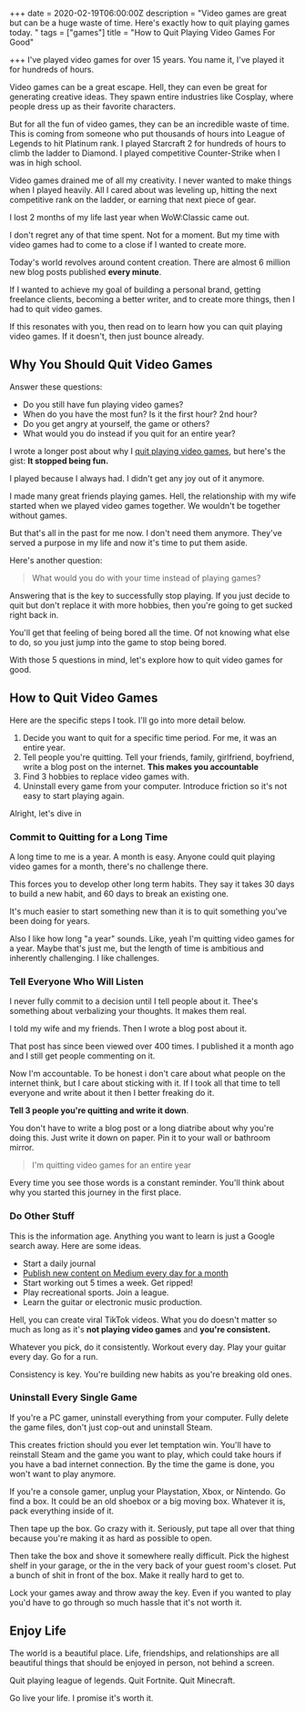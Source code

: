+++
date = 2020-02-19T06:00:00Z
description = "Video games are great but can be a huge waste of time. Here's exactly how to quit playing games today. "
tags = ["games"]
title = "How to Quit Playing Video Games For Good"

+++
I've played video games for over 15 years. You name it, I've played it for hundreds of hours. 

Video games can be a great escape. Hell, they can even be great for generating creative ideas. They spawn entire industries like Cosplay, where people dress up as their favorite characters.

But for all the fun of video games, they can be an incredible waste of time. This is coming from someone who put thousands of hours into League of Legends to hit Platinum rank. I played Starcraft 2 for hundreds of hours to climb the ladder to Diamond. I played competitive Counter-Strike when I was in high school.

Video games drained me of all my creativity. I never wanted to make things when I played heavily. All I cared about was leveling up, hitting the next competitive rank on the ladder, or earning that next piece of gear.

I lost 2 months of my life last year when WoW:Classic came out.

I don't regret any of that time spent. Not for a moment. But my time with video games had to come to a close if I wanted to create more.

Today's world revolves around content creation. There are almost 6 million new blog posts published **every minute**.

If I wanted to achieve my goal of building a personal brand, getting freelance clients, becoming a better writer, and to create more things, then I had to quit video games.

If this resonates with you, then read on to learn how you can quit playing video games. If it doesn't, then just bounce already.

## Why You Should Quit Video Games

Answer these questions:

* Do you still have fun playing video games?
* When do you have the most fun? Is it the first hour? 2nd hour?
* Do you get angry at yourself, the game or others?
* What would you do instead if you quit for an entire year?

I wrote a longer post about why I [quit playing video games](https://nicklafferty.com/blog/why-im-quitting-video-games-for-an-entire-year/), but here's the gist: **It stopped being fun.**

I played because I always had. I didn't get any joy out of it anymore.

I made many great friends playing games. Hell, the relationship with my wife started when we played video games together. We wouldn't be together without games.

But that's all in the past for me now. I don't need them anymore. They've served a purpose in my life and now it's time to put them aside.

Here's another question:

> What would you do with your time instead of playing games?

Answering that is the key to successfully stop playing. If you just decide to quit but don't replace it with more hobbies, then you're going to get sucked right back in.

You'll get that feeling of being bored all the time. Of not knowing what else to do, so you just jump into the game to stop being bored.

With those 5 questions in mind, let's explore how to quit video games for good.

## How to Quit Video Games

Here are the specific steps I took. I'll go into more detail below.

1. Decide you want to quit for a specific time period. For me, it was an entire year.
2. Tell people you're quitting. Tell your friends, family, girlfriend, boyfriend, write a blog post on the internet. **This makes you accountable**
3. Find 3 hobbies to replace video games with.
4. Uninstall every game from your computer. Introduce friction so it's not easy to start playing again.

Alright, let's dive in

### Commit to Quitting for a Long Time

A long time to me is a year. A month is easy. Anyone could quit playing video games for a month, there's no challenge there.

This forces you to develop other long term habits. They say it takes 30 days to build a new habit, and 60 days to break an existing one.

It's much easier to start something new than it is to quit something you've been doing for years.

Also I like how long "a year" sounds. Like, yeah I'm quitting video games for a year. Maybe that's just me, but the length of time is ambitious and inherently challenging. I like challenges.

### Tell Everyone Who Will Listen

I never fully commit to a decision until I tell people about it. Thee's something about verbalizing your thoughts. It makes them real.

I told my wife and my friends. Then I wrote a blog post about it.

That post has since been viewed over 400 times. I published it a month ago and I still get people commenting on it.

Now I'm accountable. To be honest i don't care about what people on the internet think, but I care about sticking with it. If I took all that time to tell everyone and write about it then I better freaking do it.

**Tell 3 people you're quitting and write it down**.

You don't have to write a blog post or a long diatribe about why you're doing this. Just write it down on paper. Pin it to your wall or bathroom mirror.

> I'm quitting video games for an entire year

Every time you see those words is a constant reminder. You'll think about why you started this journey in the first place.

### Do Other Stuff

This is the information age. Anything you want to learn is just a Google search away. Here are some ideas.

* Start a daily journal
* [Publish new content on Medium every day for a month](https://nicklafferty.com/blog/why-im-publishing-new-content-every-day-in-february/)
* Start working out 5 times a week. Get ripped!
* Play recreational sports. Join a league.
* Learn the guitar or electronic music production.

Hell, you can create viral TikTok videos. What you do doesn't matter so much as long as it's **not playing video games** and **you're consistent.**

Whatever you pick, do it consistently. Workout every day. Play your guitar every day. Go for a run.

Consistency is key. You're building new habits as you're breaking old ones.

### Uninstall Every Single Game

If you're a PC gamer, uninstall everything from your computer. Fully delete the game files, don't just cop-out and uninstall Steam.

This creates friction should you ever let temptation win. You'll have to reinstall Steam and the game you want to play, which could take hours if you have a bad internet connection. By the time the game is done, you won't want to play anymore.

If you're a console gamer, unplug your Playstation, Xbox, or Nintendo. Go find a box. It could be an old shoebox or a big moving box. Whatever it is, pack everything inside of it.

Then tape up the box. Go crazy with it. Seriously, put tape all over that thing because you're making it as hard as possible to open.

Then take the box and shove it somewhere really difficult. Pick the highest shelf in your garage, or the in the very back of your guest room's closet. Put a bunch of shit in front of the box. Make it really hard to get to.

Lock your games away and throw away the key. Even if you wanted to play you'd have to go through so much hassle that it's not worth it.

## Enjoy Life

The world is a beautiful place. Life, friendships, and relationships are all beautiful things that should be enjoyed in person, not behind a screen.

Quit playing league of legends. Quit Fortnite. Quit Minecraft.

Go live your life. I promise it's worth it.